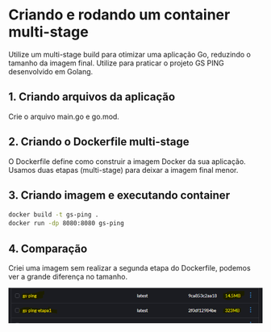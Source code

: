 # Criando e rodando um container multi-stage
Utilize um multi-stage build para otimizar uma aplicação Go, reduzindo o tamanho
da imagem final. Utilize para praticar o projeto GS PING desenvolvido em Golang.

## 1. Criando arquivos da aplicação
Crie o arquivo main.go e go.mod.

## 2. Criando o Dockerfile multi-stage
O Dockerfile define como construir a imagem Docker da sua aplicação. Usamos duas etapas (multi-stage) para deixar a imagem final menor.

## 3. Criando imagem e executando container
```bash
docker build -t gs-ping .
docker run -dp 8080:8080 gs-ping
```

## 4. Comparação
Criei uma imagem sem realizar a segunda etapa do Dockerfile, podemos ver a grande diferença no tamanho.

<img src="Ping.png"></img>